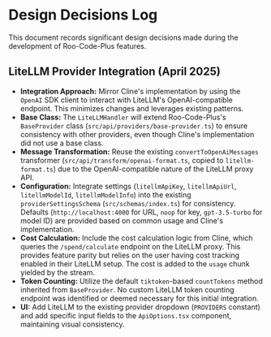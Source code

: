 # Design Decisions Log

This document records significant design decisions made during the development of Roo-Code-Plus features.

## LiteLLM Provider Integration (April 2025)

*   **Integration Approach:** Mirror Cline's implementation by using the `OpenAI` SDK client to interact with LiteLLM's OpenAI-compatible endpoint. This minimizes changes and leverages existing patterns.
*   **Base Class:** The `LiteLLMHandler` will extend Roo-Code-Plus's `BaseProvider` class (`src/api/providers/base-provider.ts`) to ensure consistency with other providers, even though Cline's implementation did not use a base class.
*   **Message Transformation:** Reuse the existing `convertToOpenAiMessages` transformer (`src/api/transform/openai-format.ts`, copied to `litellm-format.ts`) due to the OpenAI-compatible nature of the LiteLLM proxy API.
*   **Configuration:** Integrate settings (`litellmApiKey`, `litellmApiUrl`, `litellmModelId`, `litellmModelInfo`) into the existing `providerSettingsSchema` (`src/schemas/index.ts`) for consistency. Defaults (`http://localhost:4000` for URL, `noop` for key, `gpt-3.5-turbo` for model ID) are provided based on common usage and Cline's implementation.
*   **Cost Calculation:** Include the cost calculation logic from Cline, which queries the `/spend/calculate` endpoint on the LiteLLM proxy. This provides feature parity but relies on the user having cost tracking enabled in their LiteLLM setup. The cost is added to the `usage` chunk yielded by the stream.
*   **Token Counting:** Utilize the default `tiktoken`-based `countTokens` method inherited from `BaseProvider`. No custom LiteLLM token counting endpoint was identified or deemed necessary for this initial integration.
*   **UI:** Add LiteLLM to the existing provider dropdown (`PROVIDERS` constant) and add specific input fields to the `ApiOptions.tsx` component, maintaining visual consistency.